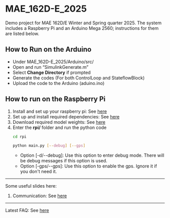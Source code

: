 # MAE_162D-E_2025
Demo project for MAE 162D/E Winter and Spring quarter 2025.
The system includes a Raspberry Pi and an Arduino Mega 2560; instructions for them are listed below.

## How to Run on the Arduino
- Under MAE_162D-E_2025/Arduino/src/
- Open and run “SimulinkGenerate.m”
- Select **Change Directory** if prompted
- Generate the codes (For both ControlLoop and StateflowBlock)
- Upload the code to the Arduino (aduino.ino)

## How to run on the Raspberry Pi
1. Install and set up your raspberry pi: See [here](doc/Raspberry_Pi_Setup_Guide.md)
2. Set up and install required dependencies: See [here](doc/Raspberry_Pi_Dependencies.md)
3. Download required model weights: See [here](doc/Raspberry_Pi_Models.md)
4. Enter the **rpi/** folder and run the python code 
    ```bash
    cd rpi
    ```
    ```bash
    python main.py [--debug] [--gps]
    ```
    - Option [-d/-\-debug]: Use this option to enter debug mode. There will be debug messages if this option is used. 
    - Option [-gps/-\-gps]: Use this option to enable the gps. Ignore it if you don't need it.

---
Some useful slides here:
1. Communication: See [here](doc/162E%20Lec4%20Week%205%20Serial%20Communication.pdf)

---
Latest FAQ: See [here](doc/Raspberry_Pi_FAQ.md)